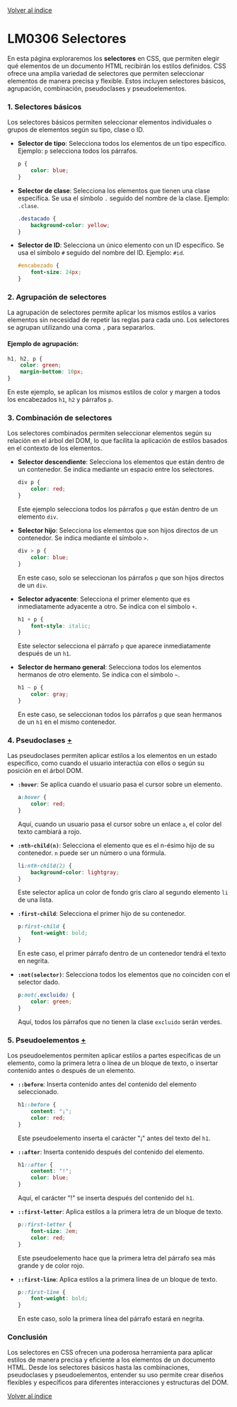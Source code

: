 [Volver al índice](./LM03.md)

# LM0306 Selectores

En esta página exploraremos los **selectores** en CSS, que permiten elegir qué elementos de un documento HTML recibirán los estilos definidos. CSS ofrece una amplia variedad de selectores que permiten seleccionar elementos de manera precisa y flexible. Estos incluyen selectores básicos, agrupación, combinación, pseudoclases y pseudoelementos.

### 1. Selectores básicos

Los selectores básicos permiten seleccionar elementos individuales o grupos de elementos según su tipo, clase o ID.

- **Selector de tipo**: Selecciona todos los elementos de un tipo específico. Ejemplo: `p` selecciona todos los párrafos.
  
  ```css
  p {
      color: blue;
  }
  ```

- **Selector de clase**: Selecciona los elementos que tienen una clase específica. Se usa el símbolo `.` seguido del nombre de la clase. Ejemplo: `.clase`.

  ```css
  .destacado {
      background-color: yellow;
  }
  ```

- **Selector de ID**: Selecciona un único elemento con un ID específico. Se usa el símbolo `#` seguido del nombre del ID. Ejemplo: `#id`.

  ```css
  #encabezado {
      font-size: 24px;
  }
  ```

### 2. Agrupación de selectores

La agrupación de selectores permite aplicar los mismos estilos a varios elementos sin necesidad de repetir las reglas para cada uno. Los selectores se agrupan utilizando una coma `,` para separarlos.

#### Ejemplo de agrupación:

```css
h1, h2, p {
    color: green;
    margin-bottom: 10px;
}
```

En este ejemplo, se aplican los mismos estilos de color y margen a todos los encabezados `h1`, `h2` y párrafos `p`.

### 3. Combinación de selectores

Los selectores combinados permiten seleccionar elementos según su relación en el árbol del DOM, lo que facilita la aplicación de estilos basados en el contexto de los elementos.

- **Selector descendiente**: Selecciona los elementos que están dentro de un contenedor. Se indica mediante un espacio entre los selectores.

  ```css
  div p {
      color: red;
  }
  ```

  Este ejemplo selecciona todos los párrafos `p` que están dentro de un elemento `div`.

- **Selector hijo**: Selecciona los elementos que son hijos directos de un contenedor. Se indica mediante el símbolo `>`.

  ```css
  div > p {
      color: blue;
  }
  ```

  En este caso, solo se seleccionan los párrafos `p` que son hijos directos de un `div`.

- **Selector adyacente**: Selecciona el primer elemento que es inmediatamente adyacente a otro. Se indica con el símbolo `+`.

  ```css
  h1 + p {
      font-style: italic;
  }
  ```

  Este selector selecciona el párrafo `p` que aparece inmediatamente después de un `h1`.

- **Selector de hermano general**: Selecciona todos los elementos hermanos de otro elemento. Se indica con el símbolo `~`.

  ```css
  h1 ~ p {
      color: gray;
  }
  ```

  En este caso, se seleccionan todos los párrafos `p` que sean hermanos de un `h1` en el mismo contenedor.

### 4. Pseudoclases  [+](LM0306a.md)

Las pseudoclases permiten aplicar estilos a los elementos en un estado específico, como cuando el usuario interactúa con ellos o según su posición en el árbol DOM.

- **`:hover`**: Se aplica cuando el usuario pasa el cursor sobre un elemento.

  ```css
  a:hover {
      color: red;
  }
  ```

  Aquí, cuando un usuario pasa el cursor sobre un enlace `a`, el color del texto cambiará a rojo.

- **`:nth-child(n)`**: Selecciona el elemento que es el n-ésimo hijo de su contenedor. `n` puede ser un número o una fórmula.

  ```css
  li:nth-child(2) {
      background-color: lightgray;
  }
  ```

  Este selector aplica un color de fondo gris claro al segundo elemento `li` de una lista.

- **`:first-child`**: Selecciona el primer hijo de su contenedor.

  ```css
  p:first-child {
      font-weight: bold;
  }
  ```

  En este caso, el primer párrafo dentro de un contenedor tendrá el texto en negrita.

- **`:not(selector)`**: Selecciona todos los elementos que no coinciden con el selector dado.

  ```css
  p:not(.excluido) {
      color: green;
  }
  ```

  Aquí, todos los párrafos que no tienen la clase `excluido` serán verdes.

### 5. Pseudoelementos [+](LM0306a.md)

Los pseudoelementos permiten aplicar estilos a partes específicas de un elemento, como la primera letra o línea de un bloque de texto, o insertar contenido antes o después de un elemento.

- **`::before`**: Inserta contenido antes del contenido del elemento seleccionado.

  ```css
  h1::before {
      content: "¡";
      color: red;
  }
  ```

  Este pseudoelemento inserta el carácter "¡" antes del texto del `h1`.

- **`::after`**: Inserta contenido después del contenido del elemento.

  ```css
  h1::after {
      content: "!";
      color: blue;
  }
  ```

  Aquí, el carácter "!" se inserta después del contenido del `h1`.

- **`::first-letter`**: Aplica estilos a la primera letra de un bloque de texto.

  ```css
  p::first-letter {
      font-size: 2em;
      color: red;
  }
  ```

  Este pseudoelemento hace que la primera letra del párrafo sea más grande y de color rojo.

- **`::first-line`**: Aplica estilos a la primera línea de un bloque de texto.

  ```css
  p::first-line {
      font-weight: bold;
  }
  ```

  En este caso, solo la primera línea del párrafo estará en negrita.

### Conclusión

Los selectores en CSS ofrecen una poderosa herramienta para aplicar estilos de manera precisa y eficiente a los elementos de un documento HTML. Desde los selectores básicos hasta las combinaciones, pseudoclases y pseudoelementos, entender su uso permite crear diseños flexibles y específicos para diferentes interacciones y estructuras del DOM.

[Volver al índice](./LM03.md)